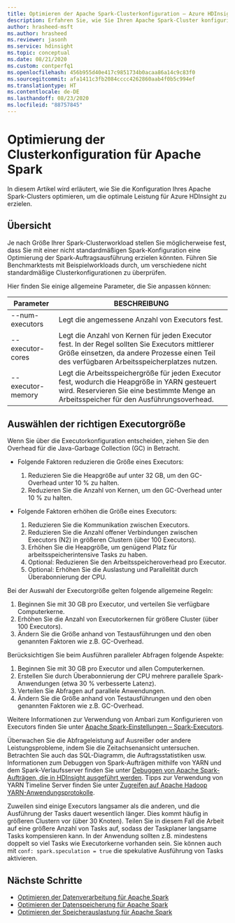 ```yaml
---
title: Optimieren der Apache Spark-Clusterkonfiguration – Azure HDInsight
description: Erfahren Sie, wie Sie Ihren Apache Spark-Cluster konfigurieren, um den Durchsatz für Azure HDInsight zu maximieren.
author: hrasheed-msft
ms.author: hrasheed
ms.reviewer: jasonh
ms.service: hdinsight
ms.topic: conceptual
ms.date: 08/21/2020
ms.custom: contperfq1
ms.openlocfilehash: 456b955d40e417c9851734b0acaa86a14c9c83f0
ms.sourcegitcommit: afa1411c3fb2084cccc4262860aab4f0b5c994ef
ms.translationtype: HT
ms.contentlocale: de-DE
ms.lasthandoff: 08/23/2020
ms.locfileid: "88757845"
---
```

# <a name="cluster-configuration-optimization-for-apache-spark"></a>Optimierung der Clusterkonfiguration für Apache Spark

In diesem Artikel wird erläutert, wie Sie die Konfiguration Ihres Apache Spark-Clusters optimieren, um die optimale Leistung für Azure HDInsight zu erzielen.

## <a name="overview"></a>Übersicht

Je nach Größe Ihrer Spark-Clusterworkload stellen Sie möglicherweise fest, dass Sie mit einer nicht standardmäßigen Spark-Konfiguration eine Optimierung der Spark-Auftragsausführung erzielen könnten.  Führen Sie Benchmarktests mit Beispielworkloads durch, um verschiedene nicht standardmäßige Clusterkonfigurationen zu überprüfen.

Hier finden Sie einige allgemeine Parameter, die Sie anpassen können:

|Parameter |BESCHREIBUNG |
|---|---|
|--num-executors|Legt die angemessene Anzahl von Executors fest.|
|--executor-cores|Legt die Anzahl von Kernen für jeden Executor fest. In der Regel sollten Sie Executors mittlerer Größe einsetzen, da andere Prozesse einen Teil des verfügbaren Arbeitsspeicherplatzes nutzen.|
|--executor-memory|Legt die Arbeitsspeichergröße für jeden Executor fest, wodurch die Heapgröße in YARN gesteuert wird. Reservieren Sie eine bestimmte Menge an Arbeitsspeicher für den Ausführungsoverhead.|

## <a name="select-the-correct-executor-size"></a>Auswählen der richtigen Executorgröße

Wenn Sie über die Executorkonfiguration entscheiden, ziehen Sie den Overhead für die Java-Garbage Collection (GC) in Betracht.

* Folgende Faktoren reduzieren die Größe eines Executors:
    1. Reduzieren Sie die Heapgröße auf unter 32 GB, um den GC-Overhead unter 10 % zu halten.
    2. Reduzieren Sie die Anzahl von Kernen, um den GC-Overhead unter 10 % zu halten.

* Folgende Faktoren erhöhen die Größe eines Executors:
    1. Reduzieren Sie die Kommunikation zwischen Executors.
    2. Reduzieren Sie die Anzahl offener Verbindungen zwischen Executors (N2) in größeren Clustern (über 100 Executors).
    3. Erhöhen Sie die Heapgröße, um genügend Platz für arbeitsspeicherintensive Tasks zu haben.
    4. Optional: Reduzieren Sie den Arbeitsspeicheroverhead pro Executor.
    5. Optional: Erhöhen Sie die Auslastung und Parallelität durch Überabonnierung der CPU.

Bei der Auswahl der Executorgröße gelten folgende allgemeine Regeln:

1. Beginnen Sie mit 30 GB pro Executor, und verteilen Sie verfügbare Computerkerne.
2. Erhöhen Sie die Anzahl von Executorkernen für größere Cluster (über 100 Executors).
3. Ändern Sie die Größe anhand von Testausführungen und den oben genannten Faktoren wie z.B. GC-Overhead.

Berücksichtigen Sie beim Ausführen paralleler Abfragen folgende Aspekte:

1. Beginnen Sie mit 30 GB pro Executor und allen Computerkernen.
2. Erstellen Sie durch Überabonnierung der CPU mehrere parallele Spark-Anwendungen (etwa 30 % verbesserte Latenz).
3. Verteilen Sie Abfragen auf parallele Anwendungen.
4. Ändern Sie die Größe anhand von Testausführungen und den oben genannten Faktoren wie z.B. GC-Overhead.

Weitere Informationen zur Verwendung von Ambari zum Konfigurieren von Executors finden Sie unter [Apache Spark-Einstellungen – Spark-Executors](apache-spark-settings.md#configuring-spark-executors).

Überwachen Sie die Abfrageleistung auf Ausreißer oder andere Leistungsprobleme, indem Sie die Zeitachsenansicht untersuchen. Betrachten Sie auch das SQL-Diagramm, die Auftragsstatistiken usw. Informationen zum Debuggen von Spark-Aufträgen mithilfe von YARN und dem Spark-Verlaufsserver finden Sie unter [Debuggen von Apache Spark-Aufträgen, die in HDInsight ausgeführt werden](apache-spark-job-debugging.md). Tipps zur Verwendung von YARN Timeline Server finden Sie unter [Zugreifen auf Apache Hadoop YARN-Anwendungsprotokolle](../hdinsight-hadoop-access-yarn-app-logs-linux.md).

Zuweilen sind einige Executors langsamer als die anderen, und die Ausführung der Tasks dauert wesentlich länger. Dies kommt häufig in größeren Clustern vor (über 30 Knoten). Teilen Sie in diesem Fall die Arbeit auf eine größere Anzahl von Tasks auf, sodass der Taskplaner langsame Tasks kompensieren kann. In der Anwendung sollten z.B. mindestens doppelt so viel Tasks wie Executorkerne vorhanden sein. Sie können auch mit `conf: spark.speculation = true` die spekulative Ausführung von Tasks aktivieren.

## <a name="next-steps"></a>Nächste Schritte

* [Optimieren der Datenverarbeitung für Apache Spark](optimize-cluster-configuration.md)
* [Optimieren der Datenspeicherung für Apache Spark](optimize-data-storage.md)
* [Optimieren der Speicherauslastung für Apache Spark](optimize-memory-usage.md)
